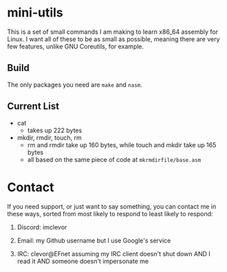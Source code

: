 # mini-utils
This is a set of small commands I am making to learn x86_64 assembly for Linux.
I want all of these to be as small as possible, meaning there are very few features, unlike GNU Coreutils, for example.

## Build
The only packages you need are `make` and `nasm`.

## Current List
- cat
	- takes up 222 bytes
- mkdir, rmdir, touch, rm
	- rm and rmdir take up 160 bytes, while touch and mkdir take up 165 bytes
	- all based on the same piece of code at `mkrmdirfile/base.asm`

# Contact
If you need support, or just want to say something, you can contact me in these ways, sorted from most likely to respond to least likely to respond:
1. Discord: imclevor

2. Email: my Github username but I use Google's service

3. IRC: clevor@EFnet assuming my IRC client doesn't shut down AND I read it AND someone doesn't impersonate me
